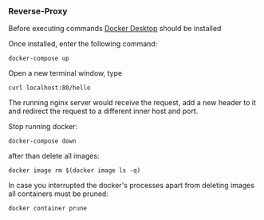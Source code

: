 ### Reverse-Proxy

Before executing commands [Docker Desktop](https://www.docker.com/products/docker-desktop) should be installed

Once installed, enter the following command:

`docker-compose up`

Open a new terminal window, type

`curl localhost:80/hello`

The running nginx server would receive the request, add a new header to it and 
redirect the request to a different inner host and port.

Stop running docker:

`docker-compose down`

after than delete all images:

`docker image rm $(docker image ls -q)`

In case you interrupted the docker's processes apart from deleting images 
all containers must be pruned:

`docker container prune`

